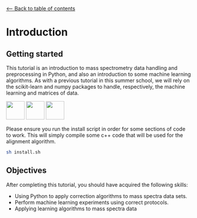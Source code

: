 <a href="../../#table-of-contents"><-- Back to table of contents</a>

# Introduction

## Getting started

This tutorial is an introduction to mass spectrometry data handling and preprocessing in Python, and also an introduction to some machine learning algorithms.
As with a previous tutorial in this summer school, we will rely on the scikit-learn and numpy packages to handle, respectively, the machine learning and matrices of data. 

<img src="https://www.python.org/static/img/python-logo@2x.png" height="50" />

<img src="http://scikit-learn.org/stable/_static/scikit-learn-logo-small.png" height="50" /> 

<img src="http://www.numpy.org/_static/numpy_logo.png" height="50" />

Please ensure you run the install script in order for some sections of code to work.
This will simply compile some c++ code that will be used for the alignment algorithm.

```bash
sh install.sh
```

## Objectives

After completing this tutorial, you should have acquired the following skills:
* Using Python to apply correction algorithms to mass spectra data sets.
* Perform machine learning experiments using correct protocols.
* Applying learning algorithms to mass spectra data
